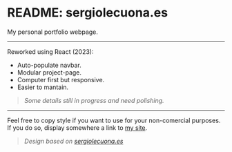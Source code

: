 # README: sergiolecuona.es 

My personal portfolio webpage.  

---

Reworked using React (2023):
- Auto-populate navbar.
- Modular project-page.
- Computer first but responsive.
- Easier to mantain.

>_Some details still in progress and need polishing._

---

Feel free to copy style if you want to use for your non-comercial purposes. If you do so, display somewhere a link to [my site](https://sergiolecuona.es/ "sergiolecuona.es").
> _Design based on [sergiolecuona.es](https://sergiolecuona.es/ "sergiolecuona.es")_
